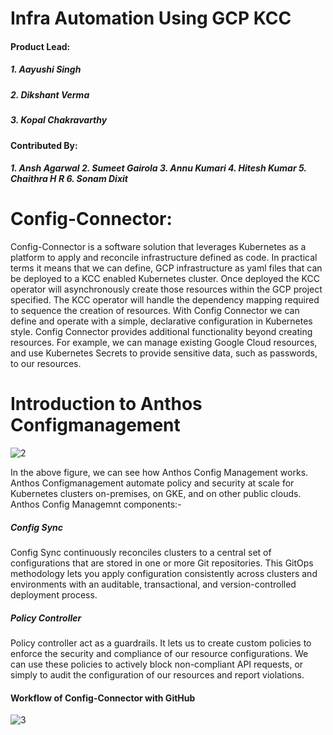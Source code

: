# Infra Automation Using GCP KCC
#### Product Lead:
##### 1. Aayushi Singh
##### 2. Dikshant Verma
##### 3. Kopal Chakravarthy
#### Contributed By:
##### 1. Ansh Agarwal     2. Sumeet Gairola    3. Annu Kumari     4. Hitesh Kumar    5. Chaithra H R     6. Sonam Dixit

# Config-Connector:
Config-Connector is a software solution that leverages Kubernetes as a platform to apply and reconcile infrastructure defined as code.
In practical terms it means that we can define, GCP infrastructure as yaml files that can be deployed to a KCC enabled Kubernetes cluster. Once deployed the KCC operator will asynchronously create those resources within the GCP project specified. The KCC operator will handle the dependency mapping required to sequence the creation of resources.
With Config Connector we can define and operate with a simple, declarative configuration in Kubernetes style. Config Connector provides additional functionality beyond creating resources. For example, we can manage existing Google Cloud resources, and use Kubernetes Secrets to provide sensitive data, such as passwords, to our resources.

# Introduction to Anthos Configmanagement

![2](https://user-images.githubusercontent.com/111974272/197861779-bbec03b1-40e6-4c2b-a4ef-78fef0478838.png)

In the above figure, we can see how Anthos Config Management works. Anthos Configmanagement automate policy and security at scale for Kubernetes clusters on-premises, on GKE, and on other public clouds.
Anthos Config Managemnt components:-


##### Config Sync
Config Sync continuously reconciles clusters to a central set of configurations that are stored in one or more Git repositories. This GitOps methodology lets you apply configuration consistently across clusters and environments with an auditable, transactional, and version-controlled deployment process.

##### Policy Controller
Policy controller act as a guardrails. It lets us to create custom policies to enforce the security and compliance of our resource configurations. We can use these policies to actively block non-compliant API requests, or simply to audit the configuration of our resources and report violations.

#### Workflow of Config-Connector with GitHub

![3](https://user-images.githubusercontent.com/111974272/197865569-05415b81-5872-4685-9a34-a4e83fc2d1d5.png)
